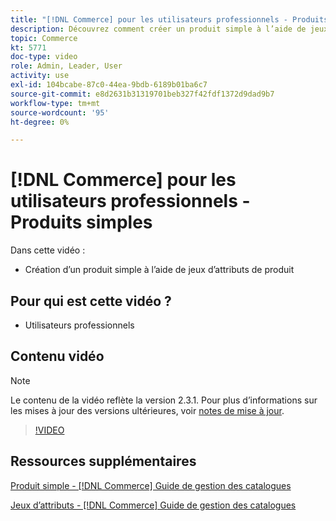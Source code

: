 ```yaml
---
title: "[!DNL Commerce] pour les utilisateurs professionnels - Produits simples"
description: Découvrez comment créer un produit simple à l’aide de jeux d’attributs de produit.
topic: Commerce
kt: 5771
doc-type: video
role: Admin, Leader, User
activity: use
exl-id: 104bcabe-87c0-44ea-9bdb-6189b01ba6c7
source-git-commit: e8d2631b31319701beb327f42fdf1372d9dad9b7
workflow-type: tm+mt
source-wordcount: '95'
ht-degree: 0%

---
```


# [!DNL Commerce] pour les utilisateurs professionnels - Produits simples

Dans cette vidéo :

- Création d’un produit simple à l’aide de jeux d’attributs de produit

## Pour qui est cette vidéo ?

- Utilisateurs professionnels

## Contenu vidéo

>[!NOTE]
>
>Le contenu de la vidéo reflète la version 2.3.1. Pour plus d’informations sur les mises à jour des versions ultérieures, voir [notes de mise à jour](https://experienceleague.adobe.com/docs/commerce-operations/release/notes/overview.html).

>[!VIDEO](https://video.tv.adobe.com/v/35956?quality=12&learn=on)

## Ressources supplémentaires

[Produit simple - [!DNL Commerce] Guide de gestion des catalogues](https://experienceleague.adobe.com/docs/commerce-admin/catalog/products/types/product-create-simple.html)

[Jeux d’attributs - [!DNL Commerce] Guide de gestion des catalogues](https://experienceleague.adobe.com/docs/commerce-admin/catalog/product-attributes/create/attribute-sets.html)

